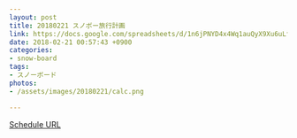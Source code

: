 ```yaml
---
layout: post
title: 20180221 スノボー旅行計画
link: https://docs.google.com/spreadsheets/d/1n6jPNYD4x4Wq1auQyX9Xu6uLfdhF3-byeKeBlqzRvzE/edit#gid=0
date: 2018-02-21 00:57:43 +0900
categories:
- snow-board
tags:
- スノーボード
photos:
- /assets/images/20180221/calc.png

---
```


[Schedule URL](https://docs.google.com/spreadsheets/d/1n6jPNYD4x4Wq1auQyX9Xu6uLfdhF3-byeKeBlqzRvzE/edit#gid=0)

